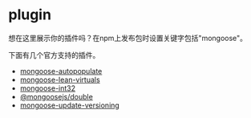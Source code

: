 # plugin

想在这里展示你的插件吗？在npm上发布包时设置关键字包括"mongoose"。

下面有几个官方支持的插件。

- [mongoose-autopopulate](<https://plugins.mongoosejs.io/plugins/autopopulate>)
- [mongoose-lean-virtuals](<https://plugins.mongoosejs.io/plugins/lean-virtuals>)
- [mongoose-int32](<https://plugins.mongoosejs.io/plugins/int32>)
- [@mongoosejs/double](<https://plugins.mongoosejs.io/plugins/double>)
- [mongoose-update-versioning](<https://plugins.mongoosejs.io/plugins/update-versioning>)


